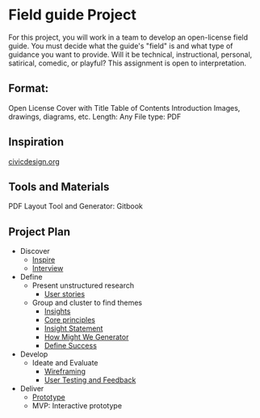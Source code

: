 # Field guide Project
For this project, you will work in a team to develop an open-license field guide. You must decide what the guide's "field" is and what type of guidance you want to provide. Will it be technical, instructional, personal, satirical, comedic, or playful? This assignment is open to interpretation.

## Format:
Open License
Cover with Title
Table of Contents
Introduction
Images, drawings, diagrams, etc.
Length: Any
File type: PDF

## Inspiration
[civicdesign.org](http://civicdesign.org/fieldguides/)

## Tools and Materials

PDF Layout Tool and Generator: Gitbook


## Project Plan	

- Discover
    - [Inspire](../toolkit/inspire.md)
    - [Interview](../toolkit/interview.md)
- Define
  - Present unstructured research
    - [User stories](../toolkit/user_stories.md)
  - Group and cluster to find themes
    - [Insights](../toolkit/insights.md)
    - [Core principles](../toolkit/core_principles.md)
    - [Insight Statement](../toolkit/insight_statement.md)
    - [How Might We Generator](../toolkit/how_might_we_generator.md)
    - [Define Success](../toolkit/define_success.md)
- Develop	
  - Ideate and Evaluate
    - [Wireframing](../toolkit/wireframing.md)
    - [User Testing and Feedback](../toolkit/user_testing_and_feedback.md)
- Deliver
    - [Prototype](../toolkit/prototype.md)
    - MVP: Interactive prototype
